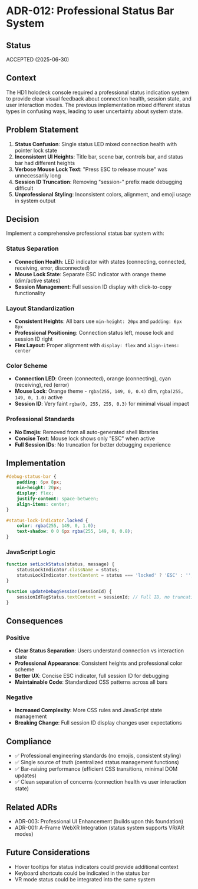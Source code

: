 # ADR-012: Professional Status Bar System

## Status
ACCEPTED (2025-06-30)

## Context
The HD1 holodeck console required a professional status indication system to provide clear visual feedback about connection health, session state, and user interaction modes. The previous implementation mixed different status types in confusing ways, leading to user uncertainty about system state.

## Problem Statement
1. **Status Confusion**: Single status LED mixed connection health with pointer lock state
2. **Inconsistent UI Heights**: Title bar, scene bar, controls bar, and status bar had different heights
3. **Verbose Mouse Lock Text**: "Press ESC to release mouse" was unnecessarily long
4. **Session ID Truncation**: Removing "session-" prefix made debugging difficult
5. **Unprofessional Styling**: Inconsistent colors, alignment, and emoji usage in system output

## Decision
Implement a comprehensive professional status bar system with:

### Status Separation
- **Connection Health**: LED indicator with states (connecting, connected, receiving, error, disconnected)
- **Mouse Lock State**: Separate ESC indicator with orange theme (dim/active states)
- **Session Management**: Full session ID display with click-to-copy functionality

### Layout Standardization
- **Consistent Heights**: All bars use `min-height: 20px` and `padding: 6px 8px`
- **Professional Positioning**: Connection status left, mouse lock and session ID right
- **Flex Layout**: Proper alignment with `display: flex` and `align-items: center`

### Color Scheme
- **Connection LED**: Green (connected), orange (connecting), cyan (receiving), red (error)
- **Mouse Lock**: Orange theme - `rgba(255, 149, 0, 0.4)` dim, `rgba(255, 149, 0, 1.0)` active
- **Session ID**: Very faint `rgba(0, 255, 255, 0.3)` for minimal visual impact

### Professional Standards
- **No Emojis**: Removed from all auto-generated shell libraries
- **Concise Text**: Mouse lock shows only "ESC" when active
- **Full Session IDs**: No truncation for better debugging experience

## Implementation
```css
#debug-status-bar {
    padding: 6px 8px;
    min-height: 20px;
    display: flex;
    justify-content: space-between;
    align-items: center;
}

#status-lock-indicator.locked {
    color: rgba(255, 149, 0, 1.0);
    text-shadow: 0 0 6px rgba(255, 149, 0, 0.8);
}
```

### JavaScript Logic
```javascript
function setLockStatus(status, message) {
    statusLockIndicator.className = status;
    statusLockIndicator.textContent = status === 'locked' ? 'ESC' : '';
}

function updateDebugSession(sessionId) {
    sessionIdTagStatus.textContent = sessionId; // Full ID, no truncation
}
```

## Consequences

### Positive
- **Clear Status Separation**: Users understand connection vs interaction state
- **Professional Appearance**: Consistent heights and professional color scheme
- **Better UX**: Concise ESC indicator, full session ID for debugging
- **Maintainable Code**: Standardized CSS patterns across all bars

### Negative
- **Increased Complexity**: More CSS rules and JavaScript state management
- **Breaking Change**: Full session ID display changes user expectations

## Compliance
- ✅ Professional engineering standards (no emojis, consistent styling)
- ✅ Single source of truth (centralized status management functions)
- ✅ Bar-raising performance (efficient CSS transitions, minimal DOM updates)
- ✅ Clean separation of concerns (connection health vs user interaction state)

## Related ADRs
- ADR-003: Professional UI Enhancement (builds upon this foundation)
- ADR-001: A-Frame WebXR Integration (status system supports VR/AR modes)

## Future Considerations
- Hover tooltips for status indicators could provide additional context
- Keyboard shortcuts could be indicated in the status bar
- VR mode status could be integrated into the same system